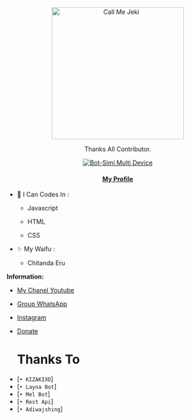 <div align="center">
<img src="https://i.ibb.co/Lh6cc8R/5cb5dab3-c2ed-4119-90bb-b9d42a41fbf1.jpg" alt="Call Me Jeki" width="300" />

Thanks All Contributor.

>
>
>
</div>
<p align="center">
  <a href="https://github.com/KiZakiXD"><img title="Bot-Simi Multi Device" src="https://img.shields.io/badge/Author-KiZakiXD-red.svg?style=for-the-badge&logo=github" /></a>
  <h4 align="center">
  <a href="https://my.kizakixd.xyz/"> My Profile </a>
</h4>
</p>

- 🌱 I Can Codes In :

  - Javascript

  - HTML

  - CSS



- ✨ My Waifu :
   
  - Chitanda Eru    



**Information:**

- [My Chanel Youtube](https://m.youtube.com/channel/UCHdipvk52k43KsPRenGpD0w)
- [Group WhatsApp](https://chat.whatsapp.com/KIj9YWH1piwJlIEx9E0zVG)
- [Instagram](https://instagram.com/iamkizakixd)
- [Donate](wa.me/6285878313791)


  # Thanks To

* [`• KIZAKIXD`]
* [`• Layna Bot`]
* [`• Mel Bot`]
* [`• Rest Api`]
* [`• Adiwajshing`]

